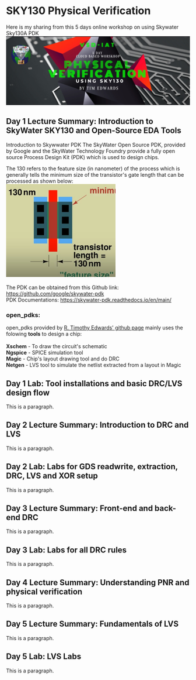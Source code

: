 # SKY130 Physical Verification

 <!DOCTYPE html>
<html>
<head>
Here is my sharing from this 5 days online workshop on using Skywater Sky130A PDK
 <img src="https://github.com/hazwanh7/SKY130-Physical-Verification/blob/main/images/Workshop-Flyer.jpeg?raw=true" alt="Sky130 workshop" style="width:700px;"> 
</head>
<body>

<h2>Day 1 Lecture Summary: Introduction to SkyWater SKY130 and Open-Source EDA Tools</h2>
<p>
 Introduction to Skywwater PDK
 The SkyWater Open Source PDK, provided by Google and the SkyWater Technology Foundry provide a fully open source Process Design Kit (PDK) which is used to design chips.<br> 
 
 The 130  refers to the feature size (in nanometer) of the process which is generally tells the minimum size of the transistor's gate length that can be processed as shown below: <br>
 <img src="https://github.com/hazwanh7/SKY130-Physical-Verification/blob/main/images/gate-length.jpg" style="width:300px;"> <br>
 <br>
  The PDK can be obtained from this Github link: https://github.com/google/skywater-pdk <br>
 PDK Documentations: https://skywater-pdk.readthedocs.io/en/main/
 <br>
 <h3>open_pdks:</h3>
 open_pdks provided by  <a href="https://github.com/RTimothyEdwards/open_pdks">R. Timothy Edwards' github page</a> mainly uses the folowing <b>tools</b> to design a chip:<br>
  <br>
 <b>Xschem</b> - To draw the circuit's schematic<br> 
 <b>Ngspice</b> - SPICE simulation tool<br>
 <b>Magic</b> - Chip's layout drawing tool and do DRC<br>
 <b>Netgen</b> - LVS tool to simulate the netlist extracted from a layout in Magic<br>


 
 </p>
 
<h2>Day 1 Lab: Tool installations and basic DRC/LVS design flow</h2>
<p>This is a paragraph.</p>
 
<h2>Day 2 Lecture Summary: Introduction to DRC and LVS</h2>
<p>This is a paragraph.</p>
 
<h2>Day 2 Lab: Labs for GDS readwrite, extraction, DRC, LVS and XOR setup</h2>
<p>This is a paragraph.</p>
 
<h2>Day 3 Lecture Summary:  Front-end and back-end DRC</h2>
<p>This is a paragraph.</p>
 
<h2>Day 3 Lab: Labs for all DRC rules </h2>
<p>This is a paragraph.</p>
 
<h2>Day 4 Lecture Summary: Understanding PNR and physical verification </h2>
<p>This is a paragraph.</p>

<h2>Day 5 Lecture Summary: Fundamentals of LVS </h2>
<p>This is a paragraph.</p>
 
<h2>Day 5 Lab: LVS Labs </h2>
<p>This is a paragraph.</p>

</body>
</html> 
